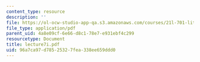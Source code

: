 ```yaml
---
content_type: resource
description: ''
file: https://ol-ocw-studio-app-qa.s3.amazonaws.com/courses/21l-701-literary-interpretation-interpreting-poetry-fall-2003/96a7ca97d78525327fea338ee659ddd0_lecture7i.pdf
file_type: application/pdf
parent_uid: 4a8e09cf-6e66-d8c1-78e7-e931ebf4c299
resourcetype: Document
title: lecture7i.pdf
uid: 96a7ca97-d785-2532-7fea-338ee659ddd0
---
```

